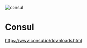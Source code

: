 ![consul](https://user-images.githubusercontent.com/40490811/44536556-65943480-a71a-11e8-9ccc-9a9ab0c0c25e.JPG)


# Consul

https://www.consul.io/downloads.html

